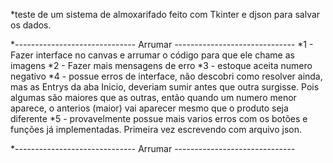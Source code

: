  *teste de um sistema de almoxarifado feito com Tkinter e djson para salvar os dados.

*------------------------------ Arrumar ------------------------------
 *1 - Fazer interface no canvas e arrumar o código para que ele chame as imagens
 *2 - Fazer mais mensagens de erro
 *3 - estoque aceita numero negativo
 *4 - possue erros de interface, não descobri como resolver ainda, mas as Entrys da aba Inicio, deveriam sumir antes que outra surgisse. Pois algumas são maiores que as outras, então quando um numero menor aparece, o anterios (maior) vai aparecer mesmo que o produto seja diferente
 *5 - provavelmente possue mais varios erros com os botões e funções já implementadas. Primeira vez escrevendo com arquivo json.

*------------------------------ Arrumar ------------------------------
